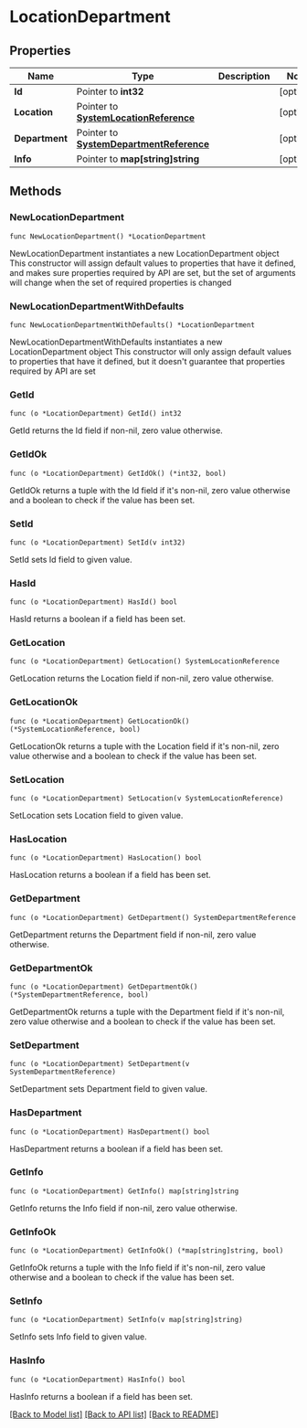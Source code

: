 # LocationDepartment

## Properties

Name | Type | Description | Notes
------------ | ------------- | ------------- | -------------
**Id** | Pointer to **int32** |  | [optional] 
**Location** | Pointer to [**SystemLocationReference**](SystemLocationReference.md) |  | [optional] 
**Department** | Pointer to [**SystemDepartmentReference**](SystemDepartmentReference.md) |  | [optional] 
**Info** | Pointer to **map[string]string** |  | [optional] 

## Methods

### NewLocationDepartment

`func NewLocationDepartment() *LocationDepartment`

NewLocationDepartment instantiates a new LocationDepartment object
This constructor will assign default values to properties that have it defined,
and makes sure properties required by API are set, but the set of arguments
will change when the set of required properties is changed

### NewLocationDepartmentWithDefaults

`func NewLocationDepartmentWithDefaults() *LocationDepartment`

NewLocationDepartmentWithDefaults instantiates a new LocationDepartment object
This constructor will only assign default values to properties that have it defined,
but it doesn't guarantee that properties required by API are set

### GetId

`func (o *LocationDepartment) GetId() int32`

GetId returns the Id field if non-nil, zero value otherwise.

### GetIdOk

`func (o *LocationDepartment) GetIdOk() (*int32, bool)`

GetIdOk returns a tuple with the Id field if it's non-nil, zero value otherwise
and a boolean to check if the value has been set.

### SetId

`func (o *LocationDepartment) SetId(v int32)`

SetId sets Id field to given value.

### HasId

`func (o *LocationDepartment) HasId() bool`

HasId returns a boolean if a field has been set.

### GetLocation

`func (o *LocationDepartment) GetLocation() SystemLocationReference`

GetLocation returns the Location field if non-nil, zero value otherwise.

### GetLocationOk

`func (o *LocationDepartment) GetLocationOk() (*SystemLocationReference, bool)`

GetLocationOk returns a tuple with the Location field if it's non-nil, zero value otherwise
and a boolean to check if the value has been set.

### SetLocation

`func (o *LocationDepartment) SetLocation(v SystemLocationReference)`

SetLocation sets Location field to given value.

### HasLocation

`func (o *LocationDepartment) HasLocation() bool`

HasLocation returns a boolean if a field has been set.

### GetDepartment

`func (o *LocationDepartment) GetDepartment() SystemDepartmentReference`

GetDepartment returns the Department field if non-nil, zero value otherwise.

### GetDepartmentOk

`func (o *LocationDepartment) GetDepartmentOk() (*SystemDepartmentReference, bool)`

GetDepartmentOk returns a tuple with the Department field if it's non-nil, zero value otherwise
and a boolean to check if the value has been set.

### SetDepartment

`func (o *LocationDepartment) SetDepartment(v SystemDepartmentReference)`

SetDepartment sets Department field to given value.

### HasDepartment

`func (o *LocationDepartment) HasDepartment() bool`

HasDepartment returns a boolean if a field has been set.

### GetInfo

`func (o *LocationDepartment) GetInfo() map[string]string`

GetInfo returns the Info field if non-nil, zero value otherwise.

### GetInfoOk

`func (o *LocationDepartment) GetInfoOk() (*map[string]string, bool)`

GetInfoOk returns a tuple with the Info field if it's non-nil, zero value otherwise
and a boolean to check if the value has been set.

### SetInfo

`func (o *LocationDepartment) SetInfo(v map[string]string)`

SetInfo sets Info field to given value.

### HasInfo

`func (o *LocationDepartment) HasInfo() bool`

HasInfo returns a boolean if a field has been set.


[[Back to Model list]](../README.md#documentation-for-models) [[Back to API list]](../README.md#documentation-for-api-endpoints) [[Back to README]](../README.md)


